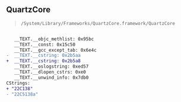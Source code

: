 ## QuartzCore

> `/System/Library/Frameworks/QuartzCore.framework/QuartzCore`

```diff

   __TEXT.__objc_methlist: 0x95bc
   __TEXT.__const: 0x15c50
   __TEXT.__gcc_except_tab: 0x6e4c
-  __TEXT.__cstring: 0x2b5aa
+  __TEXT.__cstring: 0x2b5a8
   __TEXT.__oslogstring: 0xed57
   __TEXT.__dlopen_cstrs: 0xe0
   __TEXT.__unwind_info: 0x7db0
CStrings:
+ "22C138"
- "22C5138a"

```
